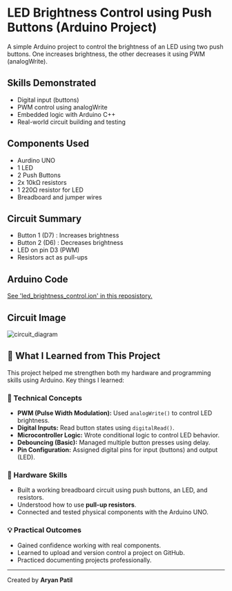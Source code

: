 # LED Brightness Control using Push Buttons (Arduino Project)

A simple Arduino project to control the brightness of an LED using two push buttons. One increases brightness, the other decreases it using PWM (analogWrite).

## Skills Demonstrated
- Digital input (buttons)
- PWM control using analogWrite
- Embedded logic with Arduino C++
- Real-world circuit building and testing

## Components Used
- Aurdino UNO
- 1 LED
- 2 Push Buttons
- 2x 10k&Omega; resistors
- 1 220&Omega; resistor for LED
- Breadboard and jumper wires

## Circuit Summary
- Button 1 (D7) : Increases brightness
- Button 2 (D6) : Decreases brightness
- LED on pin D3 (PWM)
- Resistors act as pull-ups

## Arduino Code
[See 'led_brightness_control.ion' in this reposistory.](https://github.com/aryanpatil-me/led-brightness-control/blob/main/led_brightness_control.ion)

## Circuit Image
![circuit_diagram](https://github.com/user-attachments/assets/4a26c6d6-33b6-49d3-9b33-b56a96a5ece2)

## 📘 What I Learned from This Project

This project helped me strengthen both my hardware and programming skills using Arduino. 
Key things I learned:

### 🧠 Technical Concepts
- **PWM (Pulse Width Modulation):** Used `analogWrite()` to control LED brightness.
- **Digital Inputs:** Read button states using `digitalRead()`.
- **Microcontroller Logic:** Wrote conditional logic to control LED behavior.
- **Debouncing (Basic):** Managed multiple button presses using delay.
- **Pin Configuration:** Assigned digital pins for input (buttons) and output (LED).

### 🔧 Hardware Skills
- Built a working breadboard circuit using push buttons, an LED, and resistors.
- Understood how to use **pull-up resistors**.
- Connected and tested physical components with the Arduino UNO.

### 💡 Practical Outcomes
- Gained confidence working with real components.
- Learned to upload and version control a project on GitHub.
- Practiced documenting projects professionally.


---

Created by **Aryan Patil**

